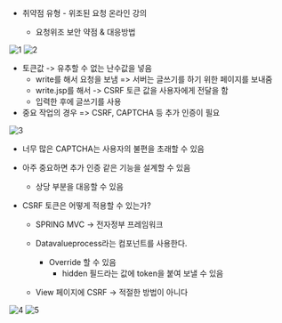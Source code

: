 - 취약점 유형 - 위조된 요청 온라인 강의

  - 요청위조 보안 약점 & 대응방법

![1](https://user-images.githubusercontent.com/11308147/69630767-963aea80-1090-11ea-9f08-79bb71d4b4c1.PNG)
![2](https://user-images.githubusercontent.com/11308147/69630768-963aea80-1090-11ea-991d-2cbfdaaf97c2.PNG)

- 토큰값 -> 유추할 수 없는 난수값을 넣음 
  - write를 해서 요청을 보냄 => 서버는 글쓰기를 하기 위한 페이지를 보내줌 
  - write.jsp를 해서 -> CSRF 토큰 값을 사용자에게 전달을 함 
  - 입력한 후에 글쓰기를 사용
- 중요 작업의 경우 => CSRF, CAPTCHA 등 추가 인증이 필요 

![3](https://user-images.githubusercontent.com/11308147/69630770-963aea80-1090-11ea-8364-f87c74fc48fb.PNG)

- 너무 많은 CAPTCHA는 사용자의 불편을 초래할 수 있음 

- 아주 중요하면 추가 인증 같은 기능을 설계할 수 있음 

  - 상당 부분을 대응할 수 있음 

- CSRF 토큰은 어떻게 적용할 수 있는가?

  - SPRING MVC -> 전자정부 프레임워크 
  - Datavalueprocess라는 컴포넌트를 사용한다. 
    - Override 할 수 있음 
      - hidden 필드라는 값에 token을 붙여 보낼 수 있음 

  - View 페이지에 CSRF -> 적절한 방법이 아니다

![4](https://user-images.githubusercontent.com/11308147/69630771-96d38100-1090-11ea-926b-c646b5644e34.PNG)
![5](https://user-images.githubusercontent.com/11308147/69630773-96d38100-1090-11ea-8baf-f8952460d94c.PNG)
